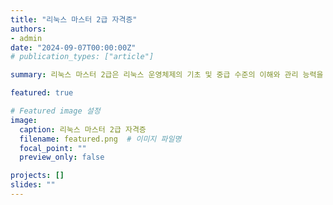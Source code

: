 ```yaml
---
title: "리눅스 마스터 2급 자격증"
authors:
- admin
date: "2024-09-07T00:00:00Z"
# publication_types: ["article"]

summary: 리눅스 마스터 2급은 리눅스 운영체제의 기초 및 중급 수준의 이해와 관리 능력을 인증하는 자격증입니다.

featured: true

# Featured image 설정
image:
  caption: 리눅스 마스터 2급 자격증
  filename: featured.png  # 이미지 파일명
  focal_point: ""
  preview_only: false

projects: []
slides: ""
---
```

